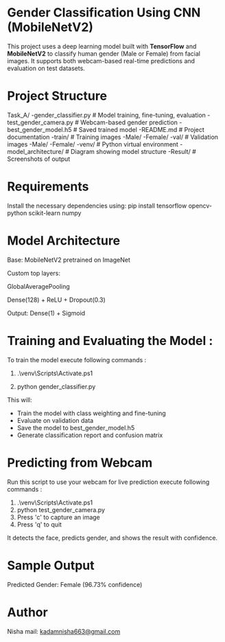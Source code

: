 # Gender Classification Using CNN (MobileNetV2)

This project uses a deep learning model built with **TensorFlow** and **MobileNetV2** to classify human gender (Male or Female) from facial images. It supports both webcam-based real-time predictions and evaluation on test datasets.


# Project Structure

Task_A/
    -gender_classifier.py # Model training, fine-tuning, evaluation
    -test_gender_camera.py # Webcam-based gender prediction
    -best_gender_model.h5 # Saved trained model
    -README.md # Project documentation
    -train/ # Training images
        -Male/
        -Female/
    -val/ # Validation images
        -Male/
        -Female/
    -venv/ # Python virtual environment
    -model_architecture/ # Diagram showing model structure
    -Result/ # Screenshots of output


#  Requirements

Install the necessary dependencies using:
pip install tensorflow opencv-python scikit-learn numpy



# Model Architecture
Base: MobileNetV2 pretrained on ImageNet

Custom top layers:

GlobalAveragePooling

Dense(128) + ReLU + Dropout(0.3)

Output: Dense(1) + Sigmoid

# Training and Evaluating the Model :
To train the model execute following commands :
1. .\venv\Scripts\Activate.ps1 

2. python gender_classifier.py

This will:

   - Train the model with class weighting and fine-tuning
   - Evaluate on validation data
   - Save the model to best_gender_model.h5
   - Generate classification report and confusion matrix









# Predicting from Webcam
Run this script to use your webcam for live prediction execute following commands :

1. .\venv\Scripts\Activate.ps1
2. python test_gender_camera.py
3. Press 'c' to capture an image
4. Press 'q' to quit

It detects the face, predicts gender, and shows the result with confidence.



# Sample Output

Predicted Gender: Female (96.73% confidence)

# Author
Nisha
mail: kadamnisha663@gmail.com